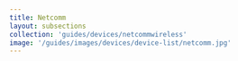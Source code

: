 ```yaml
---
title: Netcomm
layout: subsections
collection: 'guides/devices/netcommwireless'
image: '/guides/images/devices/device-list/netcomm.jpg'
---
```

